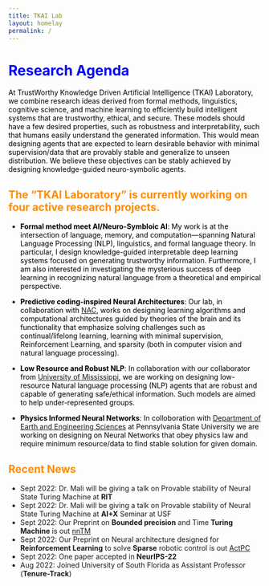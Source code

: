 ```yaml
---
title: TKAI Lab
layout: homelay
permalink: /
---
```

<style>
H1{color:Blue !important;}
H2{color:DarkOrange !important;}
p{color:Black !important;}
</style>

# Research Agenda

At TrustWorthy Knowledge Driven Artificial Intelligence (TKAI) Laboratory, we combine research ideas derived from formal methods, linguistics, cognitive science, and machine learning to efficiently build intelligent systems that are trustworthy, ethical, and secure. These models should have a few desired properties, such as robustness and interpretability, such that humans easily understand the generated information. This would mean designing agents that are expected to learn desirable behavior with minimal supervision/data that are provably stable and generalize to unseen distribution. We believe these objectives can be stably achieved by designing knowledge-guided neuro-symbolic agents.


## The “TKAI Laboratory” is currently working on four active research projects.

* **Formal method meet AI/Neuro-Symbloic AI**: My work is at the intersection of language, memory, and computation—spanning Natural Language Processing (NLP), linguistics, and formal language theory. In particular, I design knowledge-guided interpretable deep learning systems focused on generating trustworthy information. Furthermore, I am also interested in investigating the mysterious success of deep learning in recognizing natural language from a theoretical and empirical perspective.

* **Predictive coding-inspired Neural Architectures**: Our lab, in collaboration with [NAC](https://www.cs.rit.edu/~ago/nac_lab.html), works on designing learning algorithms and computational architectures guided by theories of the brain and its functionality that emphasize solving challenges such as continual/lifelong learning, learning with minimal supervision, Reinforcement Learning, and sparsity (both in computer vision and natural language processing).

*  **Low Resource and Robust NLP**: In collaboration with our collaborator from [University of Mississippi](https://lethaiq.github.io/tql3/), we are working on designing low-resource Natural language processing (NLP) agents that are robust and capable of generating safe/ethical information. Such models are aimed to help under-represented groups.
 
* **Physics Informed Neural Networks**: In colloboration with [Department of Earth and Engineering Sciences](https://sites.psu.edu/ultrasonics/pshokouhi/) at Pennsylvania State University we are working on designing on Neural Networks that obey physics law and require minimum resource/data to find stable solution for given domain.

## Recent News
  
  * Sept 2022: Dr. Mali will be giving a talk on Provable stability of Neural State Turing Machine at **RIT**
  * Sept 2022: Dr. Mali will be giving a talk on Provable stability of Neural State Turing Machine at **AI+X** Seminar at USF
  * Sept 2022: Our Preprint on **Bounded precision** and Time **Turing Machine** is out [nnTM](https://arxiv.org/abs/2006.03651)
  * Sept 2022: Our Preprint on Neural architecture designed for **Reinforcement Learning** to solve **Sparse** robotic control is out [ActPC](https://arxiv.org/abs/2209.09174)  
  * Sept 2022: One paper accepted in **NeurIPS-22**
  * Aug 2022: Joined University of South Florida as Assistant Professor (**Tenure-Track**)
